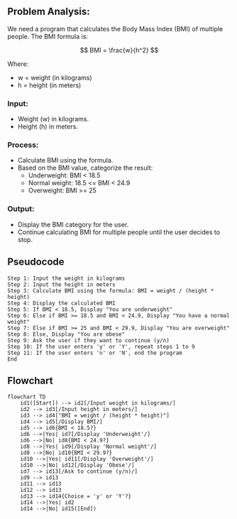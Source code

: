 
## Problem Analysis:

We need a program that calculates the Body Mass Index (BMI) of multiple people. The BMI formula is:

$$
BMI = \frac{w}{h^2}
$$

Where:
- w = weight (in kilograms)
- h = height (in meters)

### Input:
- Weight (w) in kilograms.
- Height (h) in meters.

### Process:
- Calculate BMI using the formula.
- Based on the BMI value, categorize the result:
  - Underweight: BMI < 18.5
  - Normal weight: 18.5 <= BMI < 24.9
  - Overweight: BMI >= 25

### Output:
- Display the BMI category for the user.
- Continue calculating BMI for multiple people until the user decides to stop.


## Pseudocode 
``` plaintext
Step 1: Input the weight in kilograms
Step 2: Input the height in meters
Step 3: Calculate BMI using the formula: BMI = weight / (height * height)
Step 4: Display the calculated BMI
Step 5: If BMI < 18.5, Display "You are underweight"
Step 6: Else if BMI >= 18.5 and BMI < 24.9, Display "You have a normal weight"
Step 7: Else if BMI >= 25 and BMI < 29.9, Display "You are overweight"
Step 8: Else, Display "You are obese"
Step 9: Ask the user if they want to continue (y/n)
Step 10: If the user enters 'y' or 'Y', repeat steps 1 to 9
Step 11: If the user enters 'n' or 'N', end the program
End
```
## Flowchart
``` mermaid
flowchart TD
    id1([Start]) --> id2[/Input weight in kilograms/]
    id2 --> id3[/Input height in meters/]
    id3 --> id4["BMI = weight / (height * height)"]
    id4 --> id5[/Display BMI/]
    id5 --> id6{BMI < 18.5?}
    id6 -->|Yes| id7[/Display 'Underweight'/]
    id6 -->|No| id8{BMI < 24.9?}
    id8 -->|Yes| id9[/Display 'Normal weight'/]
    id8 -->|No| id10{BMI < 29.9?}
    id10 -->|Yes| id11[/Display 'Overweight'/]
    id10 -->|No| id12[/Display 'Obese'/]
    id7 --> id13[/Ask to continue (y/n)/]
    id9 --> id13
    id11 --> id13
    id12 --> id13
    id13 --> id14{Choice = 'y' or 'Y'?}
    id14 -->|Yes| id2
    id14 -->|No| id15([End])
```

